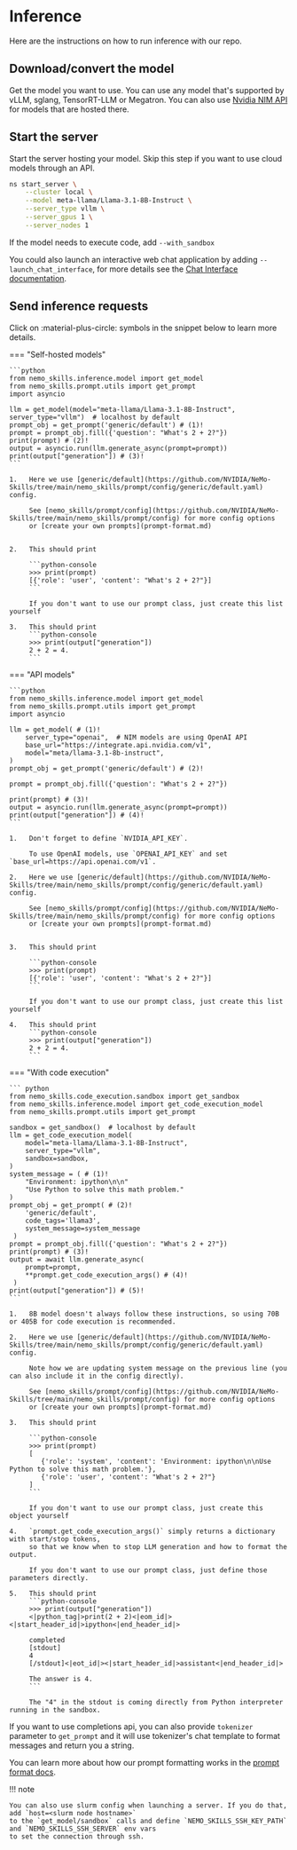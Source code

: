 # Inference

Here are the instructions on how to run inference with our repo.

## Download/convert the model

Get the model you want to use. You can use any model that's supported by vLLM, sglang, TensorRT-LLM or Megatron.
You can also use [Nvidia NIM API](https://www.nvidia.com/en-us/ai/) for models that are hosted there.

## Start the server

Start the server hosting your model. Skip this step if you want to use cloud models through an API.

```bash
ns start_server \
    --cluster local \
    --model meta-llama/Llama-3.1-8B-Instruct \
    --server_type vllm \
    --server_gpus 1 \
    --server_nodes 1
```

If the model needs to execute code, add `--with_sandbox`

You could also launch an interactive web chat application by adding `--launch_chat_interface`, for more details see the [Chat Interface documentation](chat_interface.md).

## Send inference requests

Click on :material-plus-circle: symbols in the snippet below to learn more details.


=== "Self-hosted models"

    ```python
    from nemo_skills.inference.model import get_model
    from nemo_skills.prompt.utils import get_prompt
    import asyncio

    llm = get_model(model="meta-llama/Llama-3.1-8B-Instruct", server_type="vllm")  # localhost by default
    prompt_obj = get_prompt('generic/default') # (1)!
    prompt = prompt_obj.fill({'question': "What's 2 + 2?"})
    print(prompt) # (2)!
    output = asyncio.run(llm.generate_async(prompt=prompt))
    print(output["generation"]) # (3)!
    ```

    1.   Here we use [generic/default](https://github.com/NVIDIA/NeMo-Skills/tree/main/nemo_skills/prompt/config/generic/default.yaml) config.

         See [nemo_skills/prompt/config](https://github.com/NVIDIA/NeMo-Skills/tree/main/nemo_skills/prompt/config) for more config options
         or [create your own prompts](prompt-format.md)


    2.   This should print

         ```python-console
         >>> print(prompt)
         [{'role': 'user', 'content': "What's 2 + 2?"}]
         ```

         If you don't want to use our prompt class, just create this list yourself

    3.   This should print
         ```python-console
         >>> print(output["generation"])
         2 + 2 = 4.
         ```

=== "API models"

    ```python
    from nemo_skills.inference.model import get_model
    from nemo_skills.prompt.utils import get_prompt
    import asyncio

    llm = get_model( # (1)!
        server_type="openai",  # NIM models are using OpenAI API
        base_url="https://integrate.api.nvidia.com/v1",
        model="meta/llama-3.1-8b-instruct",
    )
    prompt_obj = get_prompt('generic/default') # (2)!

    prompt = prompt_obj.fill({'question': "What's 2 + 2?"})

    print(prompt) # (3)!
    output = asyncio.run(llm.generate_async(prompt=prompt))
    print(output["generation"]) # (4)!
    ```

    1.   Don't forget to define `NVIDIA_API_KEY`.

         To use OpenAI models, use `OPENAI_API_KEY` and set `base_url=https://api.openai.com/v1`.

    2.   Here we use [generic/default](https://github.com/NVIDIA/NeMo-Skills/tree/main/nemo_skills/prompt/config/generic/default.yaml) config.

         See [nemo_skills/prompt/config](https://github.com/NVIDIA/NeMo-Skills/tree/main/nemo_skills/prompt/config) for more config options
         or [create your own prompts](prompt-format.md)


    3.   This should print

         ```python-console
         >>> print(prompt)
         [{'role': 'user', 'content': "What's 2 + 2?"}]
         ```

         If you don't want to use our prompt class, just create this list yourself

    4.   This should print
         ```python-console
         >>> print(output["generation"])
         2 + 2 = 4.
         ```

=== "With code execution"

    ``` python
    from nemo_skills.code_execution.sandbox import get_sandbox
    from nemo_skills.inference.model import get_code_execution_model
    from nemo_skills.prompt.utils import get_prompt

    sandbox = get_sandbox()  # localhost by default
    llm = get_code_execution_model(
        model="meta-llama/Llama-3.1-8B-Instruct",
        server_type="vllm",
        sandbox=sandbox,
    )
    system_message = ( # (1)!
        "Environment: ipython\n\n"
        "Use Python to solve this math problem."
    )
    prompt_obj = get_prompt( # (2)!
        'generic/default',
        code_tags='llama3',
        system_message=system_message
     )
    prompt = prompt_obj.fill({'question': "What's 2 + 2?"})
    print(prompt) # (3)!
    output = await llm.generate_async(
        prompt=prompt,
        **prompt.get_code_execution_args() # (4)!
     )
    print(output["generation"]) # (5)!
    ```

    1.   8B model doesn't always follow these instructions, so using 70B or 405B for code execution is recommended.

    2.   Here we use [generic/default](https://github.com/NVIDIA/NeMo-Skills/tree/main/nemo_skills/prompt/config/generic/default.yaml) config.

         Note how we are updating system message on the previous line (you can also include it in the config directly).

         See [nemo_skills/prompt/config](https://github.com/NVIDIA/NeMo-Skills/tree/main/nemo_skills/prompt/config) for more config options
         or [create your own prompts](prompt-format.md)

    3.   This should print

         ```python-console
         >>> print(prompt)
         [
            {'role': 'system', 'content': 'Environment: ipython\n\nUse Python to solve this math problem.'},
            {'role': 'user', 'content': "What's 2 + 2?"}
         ]
         ```

         If you don't want to use our prompt class, just create this object yourself

    4.   `prompt.get_code_execution_args()` simply returns a dictionary with start/stop tokens,
         so that we know when to stop LLM generation and how to format the output.

         If you don't want to use our prompt class, just define those parameters directly.

    5.   This should print
         ```python-console
         >>> print(output["generation"])
         <|python_tag|>print(2 + 2)<|eom_id|><|start_header_id|>ipython<|end_header_id|>

         completed
         [stdout]
         4
         [/stdout]<|eot_id|><|start_header_id|>assistant<|end_header_id|>

         The answer is 4.
         ```

         The "4" in the stdout is coming directly from Python interpreter running in the sandbox.

If you want to use completions api, you can also provide `tokenizer` parameter to `get_prompt` and it will use
tokenizer's chat template to format messages and return you a string.

You can learn more about how our prompt formatting works in the [prompt format docs](../basics/prompt-format.md).

!!! note

    You can also use slurm config when launching a server. If you do that, add `host=<slurm node hostname>`
    to the `get_model/sandbox` calls and define `NEMO_SKILLS_SSH_KEY_PATH` and `NEMO_SKILLS_SSH_SERVER` env vars
    to set the connection through ssh.